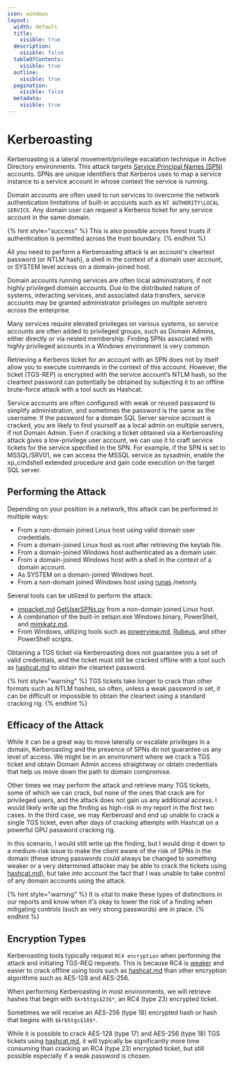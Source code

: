 ```yaml
---
icon: windows
layout:
  width: default
  title:
    visible: true
  description:
    visible: false
  tableOfContents:
    visible: true
  outline:
    visible: true
  pagination:
    visible: false
  metadata:
    visible: true
---
```


# Kerberoasting

Kerberoasting is a lateral movement/privilege escalation technique in Active Directory environments. This attack targets [Service Principal Names (SPN)](https://docs.microsoft.com/en-us/windows/win32/ad/service-principal-names) accounts. SPNs are unique identifiers that Kerberos uses to map a service instance to a service account in whose context the service is running.

Domain accounts are often used to run services to overcome the network authentication limitations of built-in accounts such as `NT AUTHORITY\LOCAL SERVICE`. Any domain user can request a Kerberos ticket for any service account in the same domain.&#x20;

{% hint style="success" %}
This is also possible across forest trusts if authentication is permitted across the trust boundary.&#x20;
{% endhint %}

All you need to perform a Kerberoasting attack is an account's cleartext password (or NTLM hash), a shell in the context of a domain user account, or SYSTEM level access on a domain-joined host.

Domain accounts running services are often local administrators, if not highly privileged domain accounts. Due to the distributed nature of systems, interacting services, and associated data transfers, service accounts may be granted administrator privileges on multiple servers across the enterprise.

Many services require elevated privileges on various systems, so service accounts are often added to privileged groups, such as Domain Admins, either directly or via nested membership. Finding SPNs associated with highly privileged accounts in a Windows environment is very common.&#x20;

Retrieving a Kerberos ticket for an account with an SPN does not by itself allow you to execute commands in the context of this account. However, the ticket (TGS-REP) is encrypted with the service account’s NTLM hash, so the cleartext password can potentially be obtained by subjecting it to an offline brute-force attack with a tool such as Hashcat.

Service accounts are often configured with weak or reused password to simplify administration, and sometimes the password is the same as the username. If the password for a domain SQL Server service account is cracked, you are likely to find yourself as a local admin on multiple servers, if not Domain Admin. Even if cracking a ticket obtained via a Kerberoasting attack gives a low-privilege user account, we can use it to craft service tickets for the service specified in the SPN. For example, if the SPN is set to MSSQL/SRV01, we can access the MSSQL service as sysadmin, enable the xp\_cmdshell extended procedure and gain code execution on the target SQL server.

## Performing the Attack

Depending on your position in a network, this attack can be performed in multiple ways:

* From a non-domain joined Linux host using valid domain user credentials.
* From a domain-joined Linux host as root after retrieving the keytab file.
* From a domain-joined Windows host authenticated as a domain user.
* From a domain-joined Windows host with a shell in the context of a domain account.
* As SYSTEM on a domain-joined Windows host.
* From a non-domain joined Windows host using [runas](https://docs.microsoft.com/en-us/previous-versions/windows/it-pro/windows-server-2012-r2-and-2012/cc771525\(v=ws.11\)) /netonly.

Several tools can be utilized to perform the attack:&#x20;

* [impacket.md](../../../tooling/impacket.md "mention") [GetUserSPNs.py](https://github.com/SecureAuthCorp/impacket/blob/master/examples/GetUserSPNs.py) from a non-domain joined Linux host.
* A combination of the built-in setspn.exe Windows binary, PowerShell, and [mimikatz.md](../../../tooling/mimikatz.md "mention").
* From Windows, utilizing tools such as [powerview.md](../../../tooling/powerview.md "mention"), [Rubeus](https://github.com/GhostPack/Rubeus), and other PowerShell scripts.

Obtaining a TGS ticket via Kerberoasting does not guarantee you a set of valid credentials, and the ticket must still be cracked offline with a tool such as [hashcat.md](../../../tooling/hashcat.md "mention") to obtain the cleartext password.

{% hint style="warning" %}
TGS tickets take longer to crack than other formats such as NTLM hashes, so often, unless a weak password is set, it can be difficult or impossible to obtain the cleartext using a standard cracking rig.
{% endhint %}

## Efficacy of the Attack

While it can be a great way to move laterally or escalate privileges in a domain, Kerberoasting and the presence of SPNs do not guarantee us any level of access. We might be in an environment where we crack a TGS ticket and obtain Domain Admin access straightway or obtain credentials that help us move down the path to domain compromise.

Other times we may perform the attack and retrieve many TGS tickets, some of which we can crack, but none of the ones that crack are for privileged users, and the attack does not gain us any additional access. I would likely write up the finding as high-risk in my report in the first two cases. In the third case, we may Kerberoast and end up unable to crack a single TGS ticket, even after days of cracking attempts with Hashcat on a powerful GPU password cracking rig.

In this scenario, I would still write up the finding, but I would drop it down to a medium-risk issue to make the client aware of the risk of SPNs in the domain (these strong passwords could always be changed to something weaker or a very determined attacker may be able to crack the tickets using [hashcat.md](../../../tooling/hashcat.md "mention")), but take into account the fact that I was unable to take control of any domain accounts using the attack.

{% hint style="warning" %}
It is vital to make these types of distinctions in our reports and know when it's okay to lower the risk of a finding when mitigating controls (such as very strong passwords) are in place.
{% endhint %}

## Encryption Types

Kerberoasting tools typically request `RC4 encryption` when performing the attack and initiating TGS-REQ requests. This is because RC4 is [weaker](https://www.stigviewer.com/stig/windows_10/2017-04-28/finding/V-63795) and easier to crack offline using tools such as [hashcat.md](../../../tooling/hashcat.md "mention") than other encryption algorithms such as AES-128 and AES-256.

When performing Kerberoasting in most environments, we will retrieve hashes that begin with `$krb5tgs$23$*`, an RC4 (type 23) encrypted ticket.

Sometimes we will receive an AES-256 (type 18) encrypted hash or hash that begins with `$krb5tgs$18$*`.

While it is possible to crack AES-128 (type 17) and AES-256 (type 18) TGS tickets using [hashcat.md](../../../tooling/hashcat.md "mention"), it will typically be significantly more time consuming than cracking an RC4 (type 23) encrypted ticket, but still possible especially if a weak password is chosen.

